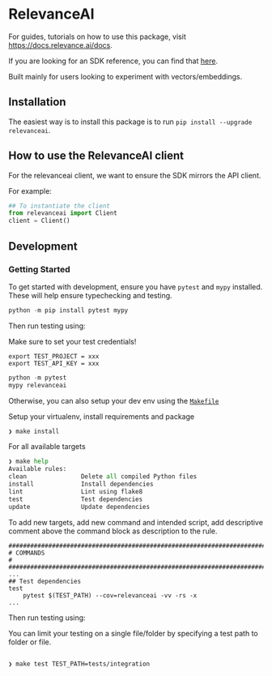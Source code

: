 # RelevanceAI

For guides, tutorials on how to use this package, visit https://docs.relevance.ai/docs.

If you are looking for an SDK reference, you can find that [here](https://youthful-leakey-ab1977.netlify.app/index.html).

Built mainly for users looking to experiment with vectors/embeddings.

## Installation 

The easiest way is to install this package is to run `pip install --upgrade relevanceai`.

## How to use the RelevanceAI client

For the relevanceai client, we want to ensure the SDK mirrors the API client.

For example:

```python
## To instantiate the client 
from relevanceai import Client
client = Client()
```

## Development

### Getting Started

To get started with development, ensure you have `pytest` and `mypy` installed. These will help ensure typechecking and testing.

```python
python -m pip install pytest mypy
```


Then run testing using:

Make sure to set your test credentials!

```
export TEST_PROJECT = xxx 
export TEST_API_KEY = xxx 
```

```python
python -m pytest
mypy relevanceai
```

Otherwise, you can also setup your dev env using the [`Makefile`](./Makefile)

Setup your virtualenv, install requirements and package

```python
❯ make install
```

For all available targets

```python
❯ make help
Available rules:
clean               Delete all compiled Python files 
install             Install dependencies 
lint                Lint using flake8 
test                Test dependencies 
update              Update dependencies 
```

To add new targets, add new command and intended script, add descriptive comment above the command block as description to the rule.

```make
#################################################################################
# COMMANDS                                                                      #
#################################################################################
...
## Test dependencies
test
	pytest $(TEST_PATH) --cov=relevanceai -vv -rs -x
...
```
Then run testing using:

You can limit your testing on a single file/folder by specifying a test path to folder or file.


```zsh

❯ make test TEST_PATH=tests/integration

```

